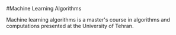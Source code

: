 



#Machine Learning Algorithms


Machine learning algorithms is a master's course in algorithms and computations presented at the University of Tehran.

